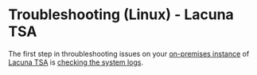 ﻿# Troubleshooting (Linux) - Lacuna TSA 

The first step in throubleshooting issues on your [on-premises instance](../../index.md) of [Lacuna TSA](../../../index.md) is [checking the system logs](check-logs.md).
